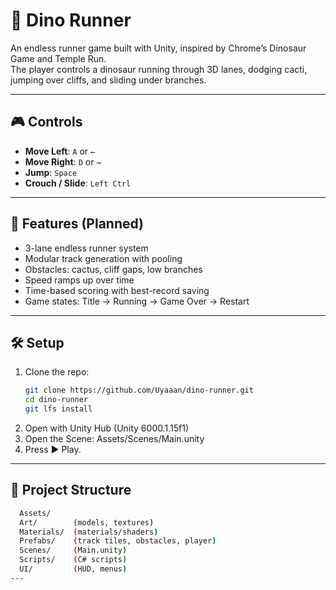 # 🦖 Dino Runner

An endless runner game built with Unity, inspired by Chrome’s Dinosaur Game and Temple Run.  
The player controls a dinosaur running through 3D lanes, dodging cacti, jumping over cliffs, and sliding under branches.

---

## 🎮 Controls
- **Move Left**: `A` or `←`
- **Move Right**: `D` or `→`
- **Jump**: `Space`
- **Crouch / Slide**: `Left Ctrl`

---

## 🚀 Features (Planned)
- 3-lane endless runner system
- Modular track generation with pooling
- Obstacles: cactus, cliff gaps, low branches
- Speed ramps up over time
- Time-based scoring with best-record saving
- Game states: Title → Running → Game Over → Restart

---

## 🛠️ Setup
1. Clone the repo:
   ```bash
   git clone https://github.com/Uyaaan/dino-runner.git
   cd dino-runner
   git lfs install

2. Open with Unity Hub (Unity 6000.1.15f1)
3. Open the Scene:
   Assets/Scenes/Main.unity
4.	Press ▶️ Play.

---
## 🌳 Project Structure
```bash
  Assets/
  Art/        (models, textures)
  Materials/  (materials/shaders)
  Prefabs/    (track tiles, obstacles, player)
  Scenes/     (Main.unity)
  Scripts/    (C# scripts)
  UI/         (HUD, menus)
---
